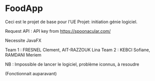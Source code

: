 # FoodApp

Ceci est le projet de base pour l'UE Projet: initiation génie logiciel.

Request API : API key from https://spoonacular.com/ 

Necessite JavaFX

Team 1 : FRESNEL Clement, AIT-RAZZOUK Lina
Team 2 : KEBCI Sofiane, RAMDANI Meriem

NB :  Impossible de lancer le logiciel, problème iconnus, à resoudre

(Fonctionnait auparavant)





